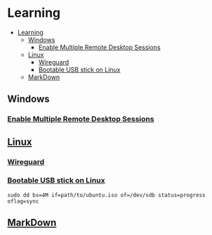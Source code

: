 # Learning

- [Learning](#learning)
  - [Windows](#windows)
    - [Enable Multiple Remote Desktop Sessions](#enable-multiple-remote-desktop-sessions)
  - [Linux](#linux)
    - [Wireguard](#wireguard)
    - [Bootable USB stick on Linux](#bootable-usb-stick-on-linux)
  - [MarkDown](#markdown)

## Windows

### [Enable Multiple Remote Desktop Sessions](windows/enable-multiple-remote-desktop-sessions/enable-multiple-remote-desktop-sessions.md)

## [Linux](linux/linux.md)

### [Wireguard](linux/wireguard.md)

### [Bootable USB stick on Linux](linux/bootable-usb-stick-on-linux.md)

```terminal
sudo dd bs=4M if=path/to/ubuntu.iso of=/dev/sdb status=progress oflag=sync
```

## [MarkDown](markdown/markdown.md)

